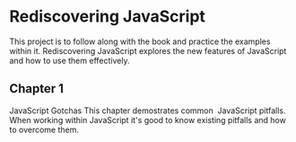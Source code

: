 # Rediscovering JavaScript
This project is to follow along with the book and practice the examples within it. Rediscovering JavaScript explores the new features of JavaScript and how to use them effectively.

## Chapter 1
JavaScript Gotchas
This chapter demostrates common  JavaScript pitfalls. When working within JavaScript it's good to know existing pitfalls and how to overcome them.
